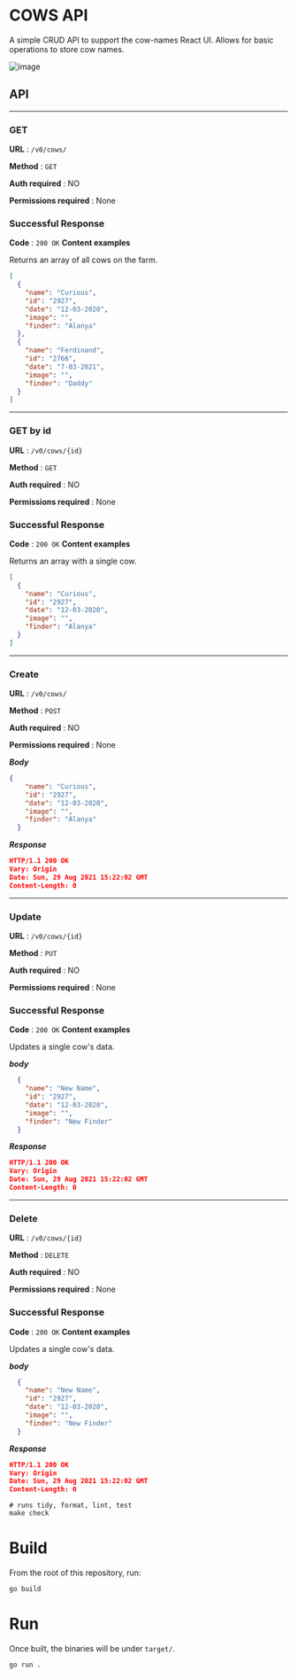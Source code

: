 # COWS API
A simple CRUD API to support the cow-names React UI. Allows for basic operations to store cow names.

![image](https://oldmooresalmanac.com/wp-content/uploads/2017/11/cow-2896329_960_720-Copy-476x459.jpg)

## API

-------
### GET

**URL** : `/v0/cows/`

**Method** : `GET`

**Auth required** : NO

**Permissions required** : None

### Successful Response
**Code** : `200 OK`
**Content examples**

Returns an array of all cows on the farm.

```json
[
  {
    "name": "Curious",
    "id": "2927",
    "date": "12-03-2020",
    "image": "",
    "finder": "Alanya"
  },
  {
    "name": "Ferdinand",
    "id": "2766",
    "date": "7-03-2021",
    "image": "",
    "finder": "Daddy"
  }
]
```

-------
### GET by id
**URL** : `/v0/cows/{id}`

**Method** : `GET`

**Auth required** : NO

**Permissions required** : None

### Successful Response
**Code** : `200 OK`
**Content examples**

Returns an array with a single cow.

```json
[
  {
    "name": "Curious",
    "id": "2927",
    "date": "12-03-2020",
    "image": "",
    "finder": "Alanya"
  }
]
```
-------
### Create
**URL** : `/v0/cows/`

**Method** : `POST`

**Auth required** : NO

**Permissions required** : None

***Body***
```json
{
    "name": "Curious",
    "id": "2927",
    "date": "12-03-2020",
    "image": "",
    "finder": "Alanya"
  }
```

***Response***
```json
HTTP/1.1 200 OK
Vary: Origin
Date: Sun, 29 Aug 2021 15:22:02 GMT
Content-Length: 0
```

-------
### Update

**URL** : `/v0/cows/{id}`

**Method** : `PUT`

**Auth required** : NO

**Permissions required** : None

### Successful Response
**Code** : `200 OK`
**Content examples**

Updates a single cow's data.

***body***

```json
  {
    "name": "New Name",
    "id": "2927",
    "date": "12-03-2020",
    "image": "",
    "finder": "New Finder"
  }
```

***Response***
```json
HTTP/1.1 200 OK
Vary: Origin
Date: Sun, 29 Aug 2021 15:22:02 GMT
Content-Length: 0
```

-------
### Delete

**URL** : `/v0/cows/{id}`

**Method** : `DELETE`

**Auth required** : NO

**Permissions required** : None

### Successful Response
**Code** : `200 OK`
**Content examples**

Updates a single cow's data.

***body***

```json
  {
    "name": "New Name",
    "id": "2927",
    "date": "12-03-2020",
    "image": "",
    "finder": "New Finder"
  }
```

***Response***
```json
HTTP/1.1 200 OK
Vary: Origin
Date: Sun, 29 Aug 2021 15:22:02 GMT
Content-Length: 0
```



```
# runs tidy, format, lint, test
make check
```

# Build
From the root of this repository, run:
```shell
go build
```

# Run
Once built, the binaries will be under `target/`.
```shell
go run .
```